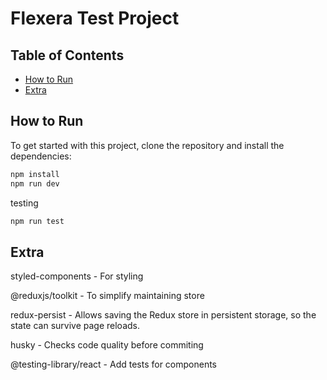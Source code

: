 # Flexera Test Project

## Table of Contents

- [How to Run](#installation)
- [Extra](#extra)

## How to Run

To get started with this project, clone the repository and install the dependencies:

```sh
npm install
npm run dev
```

testing
```sh
npm run test
```


## Extra
styled-components - For styling

@reduxjs/toolkit - To simplify maintaining store

redux-persist - Allows saving the Redux store in persistent storage, so the state can survive page reloads.

husky - Checks code quality before commiting

@testing-library/react - Add tests for components

